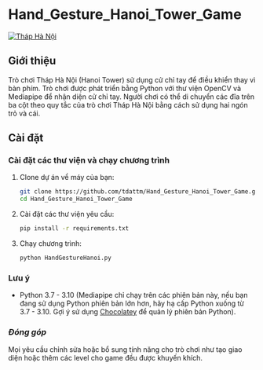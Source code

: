 # Hand_Gesture_Hanoi_Tower_Game

[![Tháp Hà Nội](https://img.youtube.com/vi/9dHziy7eg/0.jpg)](https://www.youtube.com/watch?v=9dHziy7eg)

## Giới thiệu
Trò chơi Tháp Hà Nội (Hanoi Tower) sử dụng cử chỉ tay để điều khiển thay vì bàn phím. Trò chơi được phát triển bằng Python với thư viện OpenCV và Mediapipe để nhận diện cử chỉ tay. Người chơi có thể di chuyển các đĩa trên ba cột theo quy tắc của trò chơi Tháp Hà Nội bằng cách sử dụng hai ngón trỏ và cái.

## Cài đặt

### Cài đặt các thư viện và chạy chương trình
1. Clone dự án về máy của bạn:
   ```bash
   git clone https://github.com/tdattm/Hand_Gesture_Hanoi_Tower_Game.git
   cd Hand_Gesture_Hanoi_Tower_Game

2. Cài đặt các thư viện yêu cầu:
   ```bash
   pip install -r requirements.txt

3. Chạy chương trình:
   ```bash
   python HandGestureHanoi.py


### Lưu ý
- Python 3.7 - 3.10 (Mediapipe chỉ chạy trên các phiên bản này, nếu bạn đang sử dụng Python phiên bản lớn hơn, hãy hạ cấp Python xuống từ 3.7 - 3.10. Gợi ý sử dụng [Chocolatey](https://chocolatey.org) để quản lý phiên bản Python).

### **_Đóng góp_**

Mọi yêu cầu chỉnh sửa hoặc bổ sung tính năng cho trò chơi như tạo giao diện hoặc thêm các level cho game đều được khuyến khích.
